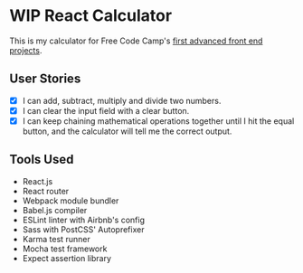 # WIP React Calculator

This is my calculator for Free Code Camp's [first advanced front end projects](https://www.freecodecamp.com/challenges/build-a-javascript-calculator).

## User Stories

- [x] I can add, subtract, multiply and divide two numbers.
- [x] I can clear the input field with a clear button.
- [x] I can keep chaining mathematical operations together until I hit the equal button, and the calculator will tell me the correct output.

## Tools Used

- React.js
- React router
- Webpack module bundler
- Babel.js compiler
- ESLint linter with Airbnb's config
- Sass with PostCSS' Autoprefixer
- Karma test runner
- Mocha test framework
- Expect assertion library
